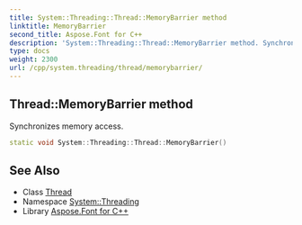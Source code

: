 ```yaml
---
title: System::Threading::Thread::MemoryBarrier method
linktitle: MemoryBarrier
second_title: Aspose.Font for C++
description: 'System::Threading::Thread::MemoryBarrier method. Synchronizes memory access in C++.'
type: docs
weight: 2300
url: /cpp/system.threading/thread/memorybarrier/
---
```

## Thread::MemoryBarrier method


Synchronizes memory access.

```cpp
static void System::Threading::Thread::MemoryBarrier()
```

## See Also

* Class [Thread](../)
* Namespace [System::Threading](../../)
* Library [Aspose.Font for C++](../../../)
